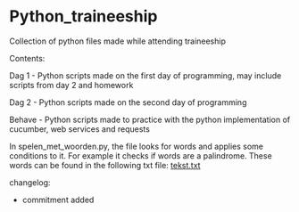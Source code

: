 # Python_traineeship
Collection of python files made while attending traineeship
 
 
 
Contents:

Dag 1 - Python scripts made on the first day of programming, may include scripts from day 2 and homework

Dag 2 - Python scripts made on the second day of programming

Behave - Python scripts made to practice with the python implementation of cucumber, web services and requests

In spelen_met_woorden.py, the file looks for words and applies some conditions to it. For example it checks if words are a palindrome. These words can be found in the following txt file:
[tekst.txt](https://github.com/wolturz/Python_traineeship/files/7395588/tekst.txt)


changelog:
- commitment added
